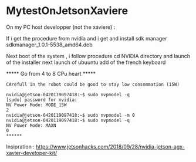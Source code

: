 



# MytestOnJetsonXaviere

On my PC host developper (not the xaviere) :

If i get the procedure   from nvidia  and i get and  install sdk manager
 sdkmanager_1.0.1-5538_amd64.deb




Next boot of the system , i follow procedure 
cd NVIDIA directory and launch of the installer
next launch of ubuuntu 
add of the french keyboard

***** Go from 4 to 8 CPu heart *****
``` console
CArefull in the robot could be good to stay low consommation (15W)

nvidia@jetson-0420119097418:~$ sudo nvpmodel -q
[sudo] password for nvidia: 
NV Power Mode: MODE_15W
2
nvidia@jetson-0420119097418:~$ sudo nvpmodel -m 0
nvidia@jetson-0420119097418:~$ sudo nvpmodel -q
NV Power Mode: MAXN
0
******
```

Insipration :
https://www.jetsonhacks.com/2018/09/28/nvidia-jetson-agx-xavier-developer-kit/



